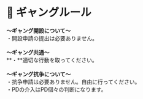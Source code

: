 # 📗 ギャングルール

**～ギャング開設について～**\
・開設申請の提出は必要ありません。\
\
**～ギャング共通～**\
**・**適切な行動を取ってください。\
\
**～ギャング抗争について～**\
・抗争申請は必要ありません。自由に行ってください。\
・PDの介入はPD個々の判断になります。

